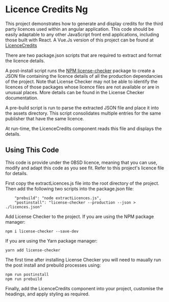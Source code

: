 # Licence Credits Ng

This project demonstrates how to generate and display credits for the third party licences used within an angular application. This code should be easily adaptable to any other JavaScript front end applications, including those built with React. A Vue.Js version of this project can be found at [LicenceCredits](https://github.com/SteveCorbett/LicenceCredits)

There are two package.json scripts that are required to extract and format the licence details.

A post-install script runs the [NPM license-checker](https://www.npmjs.com/package/license-checker) package to create a JSON file containing the licence details of all the production dependancies of the project. Note that License Checker may not be able to identify the licences of those packages whose licence files are not available or are in unusual places. More details can be found in the License Checker documentation.

A pre-build script is run to parse the extracted JSON file and place it into the assets directory. This script consolidates multiple entries for the same publisher that have the same licence.

At run-time, the LicenceCredits component reads this file and displays the details.

## Using This Code

This code is provide under the 0BSD licence, meaning that you can use, modify and adapt this code as you see fit. Refer to this project's licence file for details.

First copy the extractLicences.js file into the root directory of the project. Then add the following two scripts into the package.json file:

```
    "prebuild": "node extractLicences.js",
    "postinstall": "license-checker --production --json > ./licences.json"
```

Add License Checker to the project. If you are using the NPM package manager:
```
npm i license-checker --save-dev
```
If you are using the Yarn package manager:
```
yarn add license-checker 
``` 

The first time after installing License Checker you will need to maually run the post install and prebuild processes using:
```
npm run postinstall
npm run prebuild
```

Finally, add the LicenceCredits component into your project, customise the headings, and apply styling as required.
